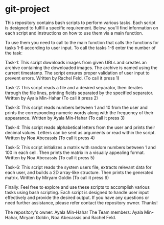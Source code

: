 # git-project
This repository contains bash scripts to perform various tasks. Each script is designed to fulfill a specific requirement. Below, you'll find information on each script and instructions on how to use them via a main function.

To use them you need to call to the main function that calls the functions for tasks 1-6 according to user input.
To call the tasks 1-6 enter the number of the task:

Task-1:
This script downloads images from given URLs and creates an archive containing the downloaded images. 
The archive is named using the current timestamp. The script ensures proper validation of user input to prevent errors.
Written by Rachel Feld.
(To call it press 1)

Task-2:
This script reads a file and a desired separator, then iterates through the file lines, printing fields separated by the specified separator.
Written by Ayala Min-Hahar
(To call it press 2)

Task-3:
This script reads numbers between 1 and 10 from the user and prints the corresponding numeric words along with the frequency of their appearance.
Written by Ayala Min-Hahar
(To call it press 3)

Task-4:
This script reads alphabetical letters from the user and prints their decimal values.
Letters can be sent as arguments or read within the script.
Written by Noa Abecassis
(To call it press 4)

Task-5:
This script initializes a matrix with random numbers between 1 and 100 in each cell. 
Then prints the matrix in a visually appealing format.
Written by Noa Abecassis
(To call it press 5)

Task-6:
This script reads the system users file, extracts relevant data for each user, and builds a 2D array-like structure. 
Then prints the generated matrix.
Written by Miryam Goldin
(To call it press 6)

Finally:
Feel free to explore and use these scripts to accomplish various tasks using bash scripting. 
Each script is designed to handle user input effectively and provide the desired output.
If you have any questions or need further assistance, please refer contact the repository owner.
Thanks!

The repository's owner: Ayala Min-Hahar
The Team members: Ayala Min-Hahar, Miryam Goldin, Noa Abecassis and Rachel Feld.
